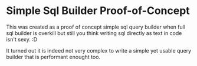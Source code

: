 # Simple Sql Builder Proof-of-Concept

 This was created as a proof of concept simple sql query builder when full sql builder is overkill but still you think writing sql directly as text in code isn't sexy. :D

 It turned out it is indeed not very complex to write a simple yet usable query builder that is performant enought too.

